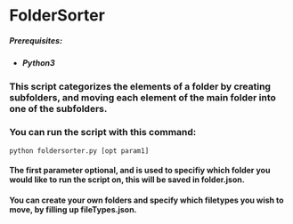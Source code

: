 # FolderSorter
##### Prerequisites:
 + ##### Python3

### This script categorizes the elements of a folder by creating subfolders, and moving each element of the main folder into one of the subfolders.

### You can run the script with this command:
`python foldersorter.py [opt param1]`
#### The first parameter optional, and is used to specifiy which folder you would like to run the script on, this will be saved in folder.json.
#### You can create your own folders and specify which filetypes you wish to move, by filling up fileTypes.json.